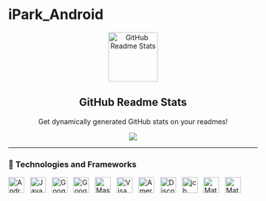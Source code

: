 # iPark_Android
<p align="center">
 <img width="100px" src="https://res.cloudinary.com/anuraghazra/image/upload/v1594908242/logo_ccswme.svg" align="center" alt="GitHub Readme Stats" />
 <h2 align="center">GitHub Readme Stats</h2>
 <p align="center">Get dynamically generated GitHub stats on your readmes!</p>
</p>
<p align="center">
  <img src="https://img.shields.io/badge/Supported%20by-Android%20Studio%20Power%20User%20%E2%86%92-gray.svg?colorA=655BE1&colorB=4F44D6&style=for-the-badge"/>
</p>

---

### 🌱 Technologies and Frameworks
<p>
    <!-- Android -->
    <img src="https://img.shields.io/badge/Android-3ddc84?flat=plastic&logo=android&logoColor=white" height="32" alt="Android" />
    &nbsp;
    <!-- Java -->
    <img src="https://img.shields.io/badge/Java-007396?flat=plastic&logo=java&logoColor=white" height="32" alt="Java" />
    &nbsp;
    <!-- Google Maps -->
    <img src="https://img.shields.io/badge/Google%20Maps-4285f4?flat=plastic&logo=google%20maps&logoColor=white" height="32" alt="Google Maps" />
    &nbsp;
    <!-- Apple Pay -->
    <img src="https://img.shields.io/badge/Google%20Pay-42b5f4?flat=plastic&logo=google%20pay&logoColor=white" height="32" alt="Google Pay" />
    &nbsp;
    <!-- MasterCard -->
    <img src="https://img.shields.io/badge/MasterCard-eb001b?flat=plastic&logo=mastercard&logoColor=white" height="32" alt="MasterCard" />
    &nbsp;
    <!-- Visa -->
    <img src="https://img.shields.io/badge/Visa-1a1f71?flat=plastic&logo=visa&logoColor=white" height="32" alt="Visa" />
    &nbsp;
    <!-- American Express -->
    <img src="https://img.shields.io/badge/American%20Express-0078d2?flat=plastic&logo=american%20express&logoColor=white" height="32" alt="American Express" />
    &nbsp;
    <!-- Discover -->
    <img src="https://img.shields.io/badge/Discover-ff6000?flat=plastic&logo=discover&logoColor=white" height="32" alt="Discover" />
    &nbsp;
    <!-- JCB -->
    <img src="https://img.shields.io/badge/JCB-0b4ea2?flat=plastic&logo=jcb&logoColor=white" height="32" alt="jcb" />
    &nbsp;
    <!-- Material-UI -->
    <img src="https://img.shields.io/badge/Material-UI-0081cb?flat=plastic&logo=material-ui&logoColor=white" height="32" alt="Materail-UI" />
    &nbsp;
    <!-- Material Design -->
    <img src="https://img.shields.io/badge/Material%20Design-757575?flat=plastic&logo=material%20design&logoColor=white" height="32" alt="Materail Design" />
    &nbsp;
</p>
